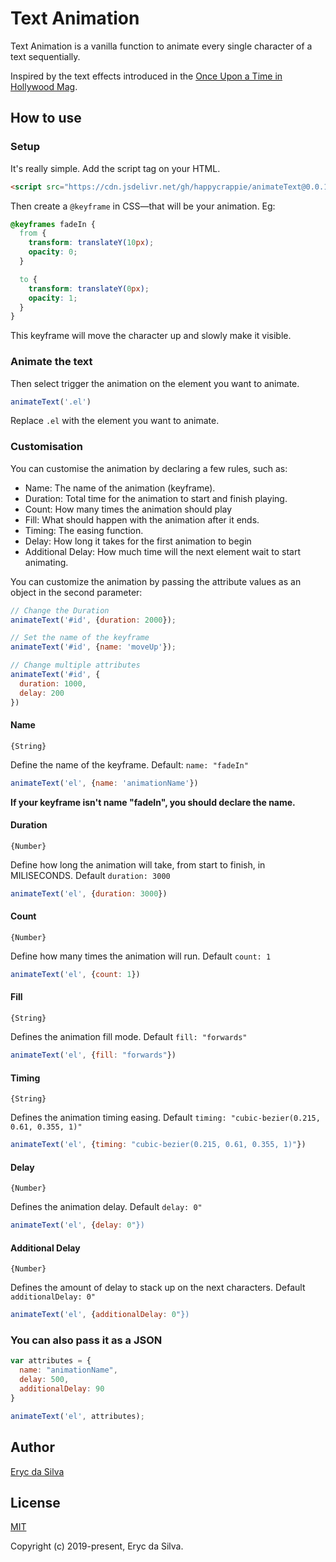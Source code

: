 # Text Animation

Text Animation is a vanilla function to animate every single character of a text sequentially.

Inspired by the text effects introduced in the [Once Upon a Time in Hollywood Mag](https://www.onceuponatimemag.com).

## How to use

### Setup

It's really simple. Add the script tag on your HTML.

```html
<script src="https://cdn.jsdelivr.net/gh/happycrappie/animateText@0.0.1/dist/animate-text.umd.js"></script>
```

Then create a `@keyframe` in CSS—that will be your animation. Eg:

```CSS
@keyframes fadeIn {
  from {
    transform: translateY(10px);
    opacity: 0;
  }

  to {
    transform: translateY(0px);
    opacity: 1;
  }
}
```

This keyframe will move the character up and slowly make it visible.

### Animate the text

Then select trigger the animation on the element you want to animate.

```javascript
animateText('.el')
```

Replace `.el` with the element you want to animate.

### Customisation
You can customise the animation by declaring a few rules, such as:

- Name: The name of the animation (keyframe).
- Duration: Total time for the animation to start and finish playing. 
- Count: How many times the animation should play
- Fill: What should happen with the animation after it ends.
- Timing: The easing function.
- Delay: How long it takes for the first animation to begin
- Additional Delay: How much time will the next element wait to start animating.

You can customize the animation by passing the attribute values as an object in the second parameter:

```javascript
// Change the Duration
animateText('#id', {duration: 2000});

// Set the name of the keyframe
animateText('#id', {name: 'moveUp'});

// Change multiple attributes
animateText('#id', {
  duration: 1000,
  delay: 200
})
```

#### Name
`{String}`

Define the name of the keyframe. Default: `name: "fadeIn"`

```js
animateText('el', {name: 'animationName'})
```

**If your keyframe isn't name "fadeIn", you should declare the name.**

#### Duration
`{Number}`

Define how long the animation will take, from start to finish, in MILISECONDS. Default `duration: 3000`

```js
animateText('el', {duration: 3000})
```

#### Count
`{Number}`

Define how many times the animation will run. Default `count: 1`

```js
animateText('el', {count: 1})
```

#### Fill
`{String}`

Defines the animation fill mode. Default `fill: "forwards"`

```js
animateText('el', {fill: "forwards"})
```

#### Timing
`{String}`

Defines the animation timing easing. Default `timing: "cubic-bezier(0.215, 0.61, 0.355, 1)"`

```js
animateText('el', {timing: "cubic-bezier(0.215, 0.61, 0.355, 1)"})
```

#### Delay
`{Number}`

Defines the animation delay. Default `delay: 0"`

```js
animateText('el', {delay: 0"})
```

#### Additional Delay
`{Number}`

Defines the amount of delay to stack up on the next characters. Default `additionalDelay: 0"`

```js
animateText('el', {additionalDelay: 0"})
```

### You can also pass it as a JSON

```js
var attributes = {
  name: "animationName",
  delay: 500,
  additionalDelay: 90
}

animateText('el', attributes);
```

## Author

[Eryc da Silva](https://eryc.design)

## License

[MIT](https://github.com/happycrappie/textAnimation/blob/master/LICENSE)

Copyright (c) 2019-present, Eryc da Silva.